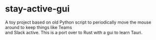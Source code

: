 # stay-active-gui
A toy project based on old Python script to periodically move the mouse around to keep things like Teams  
and Slack active. This is a port over to Rust with a gui to learn Tauri.